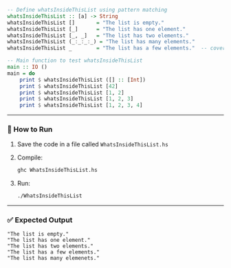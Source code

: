 ```haskell
-- Define whatsInsideThisList using pattern matching
whatsInsideThisList :: [a] -> String
whatsInsideThisList []       = "The list is empty."
whatsInsideThisList [_]      = "The list has one element."
whatsInsideThisList [_, _]   = "The list has two elements."
whatsInsideThisList (_:_:_:_) = "The list has many elements."
whatsInsideThisList _        = "The list has a few elements."  -- covers exactly three elements

-- Main function to test whatsInsideThisList
main :: IO ()
main = do
    print $ whatsInsideThisList ([] :: [Int])
    print $ whatsInsideThisList [42]
    print $ whatsInsideThisList [1, 2]
    print $ whatsInsideThisList [1, 2, 3]
    print $ whatsInsideThisList [1, 2, 3, 4]
```

---

### 🔧 How to Run

1. Save the code in a file called `WhatsInsideThisList.hs`
2. Compile:

   ```bash
   ghc WhatsInsideThisList.hs
   ```
3. Run:

   ```bash
   ./WhatsInsideThisList
   ```

---

### ✅ Expected Output

```
"The list is empty."
"The list has one element."
"The list has two elements."
"The list has a few elements."
"The list has many elemenets."
